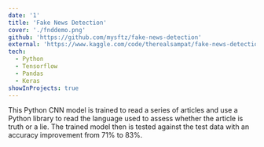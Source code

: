 ```yaml
---
date: '1'
title: 'Fake News Detection'
cover: './fnddemo.png'
github: 'https://github.com/mysftz/fake-news-detection'
external: 'https://www.kaggle.com/code/therealsampat/fake-news-detection'
tech:
  - Python
  - Tensorflow
  - Pandas
  - Keras
showInProjects: true
---
```


This Python CNN model is trained to read a series of articles and use a Python library to read the language used to assess whether the article is truth or a lie. The trained model then is tested against the test data with an accuracy improvement from 71% to 83%.
